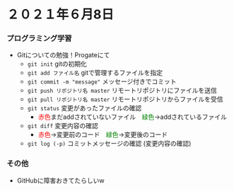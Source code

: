 # ２０２１年６月8日
### プログラミング学習
* Gitについての勉強！Progateにて
    * `git init` gitの初期化
    * `git add ファイル名` gitで管理するファイルを指定
    * `git commit -m "message"` メッセージ付きでコミット
    * `git push リポジトリ名 master` リモートリポジトリにファイルを送信
    * `git pull リポジトリ名 master` リモートリポジトリからファイルを受信
    * `git status` 変更があったファイルの確認
        * <font color="red">赤色</font>まだaddされていないファイル　<font color="green">緑色</font>→addされているファイル
    * `git diff` 変更内容の確認
        * <font color="red">赤色</font>→変更前のコード　<font color="green">緑色</font>→変更後のコード
    * `git log (-p)` コミットメッセージの確認 (変更内容の確認)

    
### その他
* GitHubに障害おきてたらしいw
